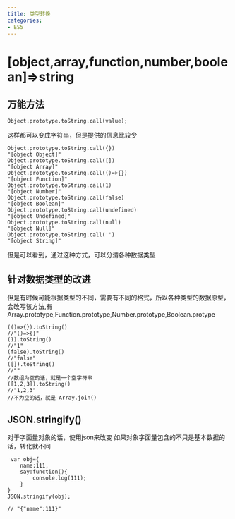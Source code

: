 ```yaml
---
title: 类型转换
categories: 
- ES5
---
```

# [object,array,function,number,boolean]=>string

## **万能方法**
```
Object.prototype.toString.call(value);
```
这样都可以变成字符串，但是提供的信息比较少
```
Object.prototype.toString.call({})
"[object Object]"
Object.prototype.toString.call([])
"[object Array]"
Object.prototype.toString.call(()=>{})
"[object Function]"
Object.prototype.toString.call(1)
"[object Number]"
Object.prototype.toString.call(false)
"[object Boolean]"
Object.prototype.toString.call(undefined)
"[object Undefined]"
Object.prototype.toString.call(null)
"[object Null]"
Object.prototype.toString.call('')
"[object String]"
```
但是可以看到，通过这种方式，可以分清各种数据类型

## 针对数据类型的改进

但是有时候可能根据类型的不同，需要有不同的格式，所以各种类型的数据原型，会改写该方法,有
Array.prototype,Function.prototype,Number.prototype,Boolean.protype
```
(()=>{}).toString()
//"()=>{}"
(1).toString()
//"1"
(false).toString()
//"false"
([]).toString()
//""
//数组为空的话，就是一个空字符串
([1,2,3]).toString()
//"1,2,3"
//不为空的话，就是 Array.join()
```
 ## JSON.stringify()
对于字面量对象的话，使用json来改变
如果对象字面量包含的不只是基本数据的话，转化就不同
```
 var obj={
    name:111,
    say:function(){
        console.log(111);
    }
}
JSON.stringify(obj);

// "{"name":111}"
```






